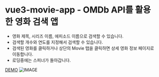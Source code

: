 # vue3-movie-app - OMDb API를 활용한 영화 검색 앱

- 영화 제목, 시리즈 이름, 에피소드 이름으로 검색할 수 있습니다.
- 검색할 개수와 연도를 지정해서 검색할 수 있습니다.
- 검색된 영화를 클릭하거나 상단의 Movie 탭을 클릭하면 상세 영화 정보 페이지로 이동합니다.
- 로딩중에는 스피너가 돌아갑니다.

[DEMO](https://unruffled-roentgen-a95df3.netlify.app/#/)
![IMAGE](https://s3.us-west-2.amazonaws.com/secure.notion-static.com/1feaf376-a03e-4d24-b311-6b7113ab6cb5/movieApp1.png?X-Amz-Algorithm=AWS4-HMAC-SHA256&X-Amz-Credential=AKIAT73L2G45O3KS52Y5%2F20210602%2Fus-west-2%2Fs3%2Faws4_request&X-Amz-Date=20210602T080921Z&X-Amz-Expires=86400&X-Amz-Signature=326fa81caaae47a009464756e65adbea81fb1f8c9fa242a67c230d5254aa2291&X-Amz-SignedHeaders=host&response-content-disposition=filename%20%3D%22movieApp1.png%22)
